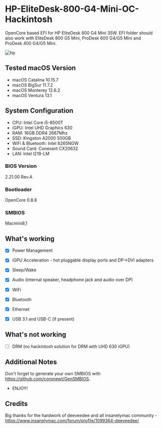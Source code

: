 # HP-EliteDesk-800-G4-Mini-OC-Hackintosh


OpenCore based EFI for HP EliteDesk 800 G4 Mini 35W. EFI folder should also work with EliteDesk 800 G5 Mini, ProDesk 600 G4/G5 Mini and ProDesk 400 G4/G5 Mini.


![hp](https://user-images.githubusercontent.com/93620854/212490075-5390ef5f-fd90-4c76-ad38-4487d1f2bc08.png)





## Tested macOS Version

- macOS Catalina 10.15.7
- macOS BigSur 11.7.2
- macOS Monterey 12.6.2
- macOS Ventura 13.1


## System Configuration

- CPU:  Intel Core i5-8500T
- iGPU: Intel UHD Graphics 630
- RAM:  16GB DDR4 2667Mhz
- SSD:  Kingston A2000 500GB
- WiFi & Bluetooth: Intel 8265NGW
- Sound Card: Conexant CX20632
- LAN: Intel I219-LM

### BIOS Version

2.21.00 Rev.A


### Bootloader

OpenCore 0.8.8

### SMBIOS

Macmini8,1



## What's working

 - [x] Power Management
 
 - [x] iGPU Acceleration - hot pluggable display ports and DP->DVI adapters

 - [x] Sleep/Wake
 
 - [x] Audio (internal speaker, headphone jack and audio over DP)
 
 - [x] WiFi
 
 - [x] Bluetooth

 - [x] Ethernet

 - [x] USB 3.1 and USB-C (if present)
 


## What's not working

- [ ] DRM (no hackintosh solution for DRM with UHD 630 iGPU)


## Additional Notes

Don't forget to generate your own SMBIOS with https://github.com/corpnewt/GenSMBIOS. 

- ENJOY!

## Credits

Big thanks for the hardwork of deeveedee and all insanelymac community - https://www.insanelymac.com/forum/profile/1099364-deeveedee/
